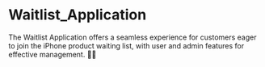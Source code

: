 # Waitlist_Application
The Waitlist Application offers a seamless experience for customers eager to join the iPhone product waiting list, with user and admin features for effective management. 📱✨

